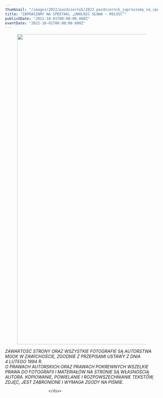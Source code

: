 ```yaml
---
thumbnail: "/images/2022/pazdziernik/2022_pazdziernik_zapraszamy_na_spektakl_uwolni_s_owa_mi_o_2022_10_zapraszamy_na_spektakl_uwolni_s_owa_mi_o_pl1-724x1024.jpg"
title: "ZAPRASZAMY NA SPEKTAKL „UWOLNIĆ SŁOWA – MIŁOŚĆ”"
publishDate: "2022-10-01T00:00:00.000Z"
eventDate: "2022-10-01T00:00:00.000Z"
---
```


<div class="entry-content">
							
							
<figure class="wp-block-image size-large"><a href="http://mgok-zawichost.pl/wp-content/uploads/2022/10/pl1.jpg"><img fetchpriority="high" decoding="async" width="724" height="1024" src="/images/2022/pazdziernik/2022_pazdziernik_zapraszamy_na_spektakl_uwolni_s_owa_mi_o_2022_10_zapraszamy_na_spektakl_uwolni_s_owa_mi_o_pl1-724x1024.jpg" alt="" class="wp-image-8966" srcset="/images/2022/pazdziernik/2022_pazdziernik_zapraszamy_na_spektakl_uwolni_s_owa_mi_o_2022_10_zapraszamy_na_spektakl_uwolni_s_owa_mi_o_pl1-724x1024.jpg 724w, /images/2022/pazdziernik/pl1-212x300.jpg 212w, /images/2022/pazdziernik/pl1-768x1086.jpg 768w, /images/2022/pazdziernik/pl1.jpg 800w" sizes="(max-width: 724px) 100vw, 724px"></a></figure>



<p><em>ZAWARTOŚĆ STRONY ORAZ WSZYSTKIE FOTOGRAFIE SĄ AUTORSTWA MGOK W ZAWICHOŚCIE, ZGODNIE Z PRZEPISAMI USTAWY Z DNIA&nbsp;</em><br><em>4 LUTEGO 1994 R.<br>O PRAWACH AUTORSKICH ORAZ PRAWACH POKREWNYCH WSZELKIE PRAWA DO FOTOGRAFII I MATERIAŁÓW NA STRONIE SĄ WŁASNOŚCIĄ AUTORA. KOPIOWANIE, POWIELANIE I ROZPOWSZECHNIANIE TEKSTÓW, ZDJĘĆ, JEST ZABRONIONE I WYMAGA ZGODY NA PIŚMIE</em>.</p>
						
						</div>
